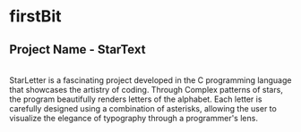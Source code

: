 # firstBit
<h2>Project Name - StarText</h2> <br>
StarLetter is a fascinating project developed in the C programming language that showcases the artistry of coding.
Through Complex patterns of stars, the program beautifully renders letters of the alphabet.
Each letter is carefully designed using a combination of asterisks, allowing the user to visualize the elegance of typography through a programmer's lens.

